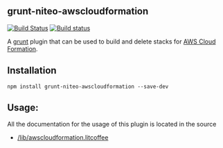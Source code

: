 grunt-niteo-awscloudformation
-----------------------------
[![Build Status](https://travis-ci.org/VeriShip/grunt-niteo-awscloudformation.svg?branch=master)](https://travis-ci.org/VeriShip/grunt-niteo-awscloudformation)
[![Build status](https://ci.appveyor.com/api/projects/status/6xdqib09rgnlhomj?svg=true)](https://ci.appveyor.com/project/NiteoBuildBot/grunt-niteo-awscloudformation)

A [grunt](http://gruntjs.com/) plugin that can be used to build and delete stacks for [AWS Cloud Formation](http://aws.amazon.com/cloudformation/).

Installation
------------

```
npm install grunt-niteo-awscloudformation --save-dev
```

Usage:
------

All the documentation for the usage of this plugin is located in the source

- [/lib/awscloudformation.litcoffee](lib/awscloudformation.litcoffee)
